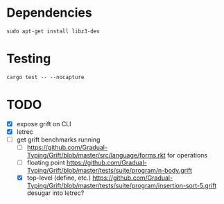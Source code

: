 
# Dependencies

```
sudo apt-get install libz3-dev
```

# Testing

```
cargo test -- --nocapture
```

# TODO

- [x] expose grift on CLI
- [x] letrec
- [ ] get grift benchmarks running
  + [ ] https://github.com/Gradual-Typing/Grift/blob/master/src/language/forms.rkt for operations
  + [ ] floating point https://github.com/Gradual-Typing/Grift/blob/master/tests/suite/program/n-body.grift
  + [x] top-level (define, etc.) https://github.com/Gradual-Typing/Grift/blob/master/tests/suite/program/insertion-sort-5.grift
        desugar into letrec?
